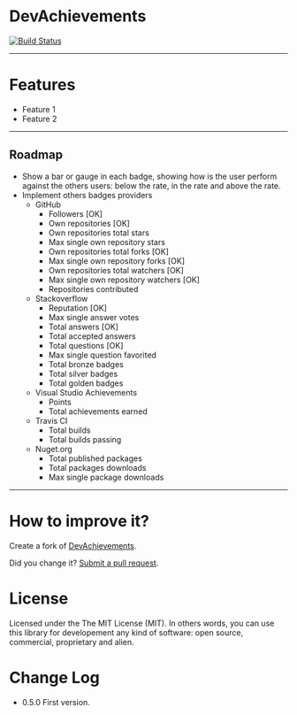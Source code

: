 DevAchievements
===============
[![Build Status](https://travis-ci.org/giacomelli/DevAchievements.png?branch=master)](https://travis-ci.org/giacomelli/DevAchievements)

--------

Features
===
 - Feature 1
 - Feature 2

--------

Roadmap
-------- 
 - Show a bar or gauge in each badge, showing how is the user perform against the others users: below the rate, in the rate and above the rate.
 - Implement others badges providers
 	- GitHub
 		- Followers [OK]
 		- Own repositories [OK]
 		- Own repositories total stars
 		- Max single own repository stars
 		- Own repositories total forks [OK]
 		- Max single own repository forks [OK]
 		- Own repositories total watchers [OK]
 		- Max single own repository watchers [OK]
 		- Repositories contributed	
 	- Stackoverflow
 		- Reputation [OK]
 		- Max single answer votes
 		- Total answers [OK]
 		- Total accepted answers
 		- Total questions [OK]
 		- Max single question favorited
 		- Total bronze badges
 		- Total silver badges
 		- Total golden badges
 	- Visual Studio Achievements
 		- Points
 		- Total achievements earned
 	- Travis CI
 		- Total builds
 		- Total builds passing
 	- Nuget.org
		- Total published packages
		- Total packages downloads
		- Max single package downloads
 		
 		
 		
 
--------

How to improve it?
======

Create a fork of [DevAchievements](https://github.com/giacomelli/DevAchievements/fork). 

Did you change it? [Submit a pull request](https://github.com/giacomelli/DevAchievements/pull/new/master).


License
======

Licensed under the The MIT License (MIT).
In others words, you can use this library for developement any kind of software: open source, commercial, proprietary and alien.


Change Log
======
 - 0.5.0 First version.
